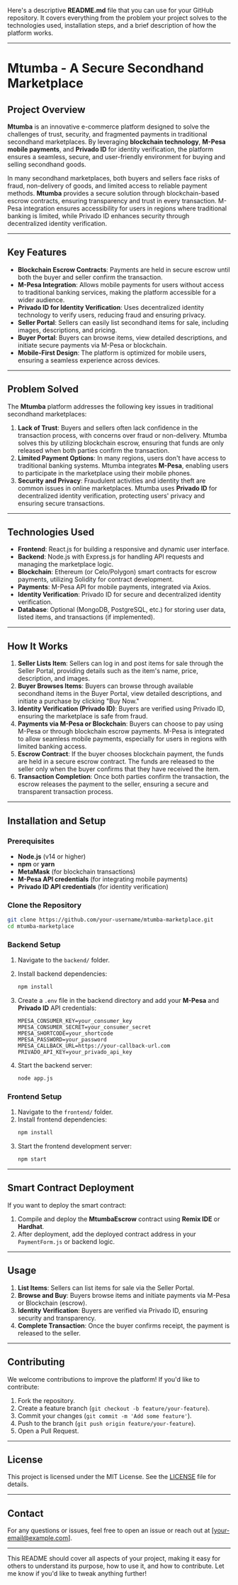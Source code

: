 Here's a descriptive **README.md** file that you can use for your GitHub repository. It covers everything from the problem your project solves to the technologies used, installation steps, and a brief description of how the platform works.

---

# **Mtumba - A Secure Secondhand Marketplace**

## **Project Overview**
**Mtumba** is an innovative e-commerce platform designed to solve the challenges of trust, security, and fragmented payments in traditional secondhand marketplaces. By leveraging **blockchain technology**, **M-Pesa mobile payments**, and **Privado ID** for identity verification, the platform ensures a seamless, secure, and user-friendly environment for buying and selling secondhand goods.

In many secondhand marketplaces, both buyers and sellers face risks of fraud, non-delivery of goods, and limited access to reliable payment methods. **Mtumba** provides a secure solution through blockchain-based escrow contracts, ensuring transparency and trust in every transaction. M-Pesa integration ensures accessibility for users in regions where traditional banking is limited, while Privado ID enhances security through decentralized identity verification.

---

## **Key Features**
- **Blockchain Escrow Contracts**: Payments are held in secure escrow until both the buyer and seller confirm the transaction.
- **M-Pesa Integration**: Allows mobile payments for users without access to traditional banking services, making the platform accessible for a wider audience.
- **Privado ID for Identity Verification**: Uses decentralized identity technology to verify users, reducing fraud and ensuring privacy.
- **Seller Portal**: Sellers can easily list secondhand items for sale, including images, descriptions, and pricing.
- **Buyer Portal**: Buyers can browse items, view detailed descriptions, and initiate secure payments via M-Pesa or blockchain.
- **Mobile-First Design**: The platform is optimized for mobile users, ensuring a seamless experience across devices.

---

## **Problem Solved**
The **Mtumba** platform addresses the following key issues in traditional secondhand marketplaces:

1. **Lack of Trust**: Buyers and sellers often lack confidence in the transaction process, with concerns over fraud or non-delivery. Mtumba solves this by utilizing blockchain escrow, ensuring that funds are only released when both parties confirm the transaction.
2. **Limited Payment Options**: In many regions, users don't have access to traditional banking systems. Mtumba integrates **M-Pesa**, enabling users to participate in the marketplace using their mobile phones.
3. **Security and Privacy**: Fraudulent activities and identity theft are common issues in online marketplaces. Mtumba uses **Privado ID** for decentralized identity verification, protecting users' privacy and ensuring secure transactions.

---

## **Technologies Used**
- **Frontend**: React.js for building a responsive and dynamic user interface.
- **Backend**: Node.js with Express.js for handling API requests and managing the marketplace logic.
- **Blockchain**: Ethereum (or Celo/Polygon) smart contracts for escrow payments, utilizing Solidity for contract development.
- **Payments**: M-Pesa API for mobile payments, integrated via Axios.
- **Identity Verification**: Privado ID for secure and decentralized identity verification.
- **Database**: Optional (MongoDB, PostgreSQL, etc.) for storing user data, listed items, and transactions (if implemented).

---

## **How It Works**
1. **Seller Lists Item**: Sellers can log in and post items for sale through the Seller Portal, providing details such as the item's name, price, description, and images.
2. **Buyer Browses Items**: Buyers can browse through available secondhand items in the Buyer Portal, view detailed descriptions, and initiate a purchase by clicking "Buy Now."
3. **Identity Verification (Privado ID)**: Buyers are verified using Privado ID, ensuring the marketplace is safe from fraud.
4. **Payments via M-Pesa or Blockchain**: Buyers can choose to pay using M-Pesa or through blockchain escrow payments. M-Pesa is integrated to allow seamless mobile payments, especially for users in regions with limited banking access.
5. **Escrow Contract**: If the buyer chooses blockchain payment, the funds are held in a secure escrow contract. The funds are released to the seller only when the buyer confirms that they have received the item.
6. **Transaction Completion**: Once both parties confirm the transaction, the escrow releases the payment to the seller, ensuring a secure and transparent transaction process.

---

## **Installation and Setup**

### **Prerequisites**
- **Node.js** (v14 or higher)
- **npm** or **yarn**
- **MetaMask** (for blockchain transactions)
- **M-Pesa API credentials** (for integrating mobile payments)
- **Privado ID API credentials** (for identity verification)

### **Clone the Repository**
```bash
git clone https://github.com/your-username/mtumba-marketplace.git
cd mtumba-marketplace
```

### **Backend Setup**
1. Navigate to the `backend/` folder.
2. Install backend dependencies:
   ```bash
   npm install
   ```
3. Create a `.env` file in the backend directory and add your **M-Pesa** and **Privado ID** API credentials:
   ```plaintext
   MPESA_CONSUMER_KEY=your_consumer_key
   MPESA_CONSUMER_SECRET=your_consumer_secret
   MPESA_SHORTCODE=your_shortcode
   MPESA_PASSWORD=your_password
   MPESA_CALLBACK_URL=https://your-callback-url.com
   PRIVADO_API_KEY=your_privado_api_key
   ```

4. Start the backend server:
   ```bash
   node app.js
   ```

### **Frontend Setup**
1. Navigate to the `frontend/` folder.
2. Install frontend dependencies:
   ```bash
   npm install
   ```
3. Start the frontend development server:
   ```bash
   npm start
   ```

---

## **Smart Contract Deployment**

If you want to deploy the smart contract:

1. Compile and deploy the **MtumbaEscrow** contract using **Remix IDE** or **Hardhat**.
2. After deployment, add the deployed contract address in your `PaymentForm.js` or backend logic.

---

## **Usage**

1. **List Items**: Sellers can list items for sale via the Seller Portal.
2. **Browse and Buy**: Buyers browse items and initiate payments via M-Pesa or Blockchain (escrow).
3. **Identity Verification**: Buyers are verified via Privado ID, ensuring security and transparency.
4. **Complete Transaction**: Once the buyer confirms receipt, the payment is released to the seller.

---

## **Contributing**

We welcome contributions to improve the platform! If you'd like to contribute:
1. Fork the repository.
2. Create a feature branch (`git checkout -b feature/your-feature`).
3. Commit your changes (`git commit -m 'Add some feature'`).
4. Push to the branch (`git push origin feature/your-feature`).
5. Open a Pull Request.

---

## **License**
This project is licensed under the MIT License. See the [LICENSE](LICENSE) file for details.

---

## **Contact**

For any questions or issues, feel free to open an issue or reach out at [your-email@example.com].

---

This README should cover all aspects of your project, making it easy for others to understand its purpose, how to use it, and how to contribute. Let me know if you'd like to tweak anything further!
